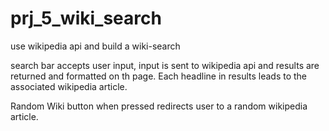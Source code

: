 # prj_5_wiki_search
use wikipedia api and build a wiki-search

search bar accepts user input, input is sent to wikipedia api and results are returned
and formatted on th page. Each headline in results leads to the associated wikipedia
article.

Random Wiki button when pressed redirects user to a random wikipedia article.

